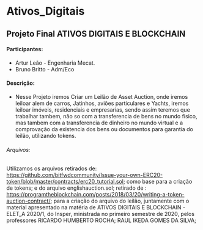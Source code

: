 # Ativos_Digitais
## Projeto Final ATIVOS DIGITAIS E BLOCKCHAIN
#### Participantes:
- Artur Leão - Engenharia Mecat.
- Bruno Britto - Adm/Eco

#### Descrição:

- Nesse Projeto iremos Criar um Leilão de Asset Auction, onde iremos leiloar alem de carros, Jatinhos, aviões particulares e Yachts, iremos leiloar imóveis, residenciais e empresarias, sendo assim teremos que trabalhar tambem, não so com a transferencia de bens no mundo fisico, mas tambem com a transferencia de dinheiro no mundo virtual e a comprovação da existencia dos bens ou documentos para garantia do leilão, utilizando tokens.
###### Arquivos:
Utilizamos os arquivos retirados de:
https://github.com/bitfwdcommunity/Issue-your-own-ERC20-token/blob/master/contracts/erc20_tutorial.sol; como base para a criação de tokens;
e do arquivo englishauction.sol; retirado de :
https://programtheblockchain.com/posts/2018/03/20/writing-a-token-auction-contract/; para a criação do arquivo do leilão, juntamente com o material apresentado na matéria de ATIVOS DIGITAIS E BLOCKCHAIN - ELET_A 2020/1, do Insper, ministrada no primeiro semestre de 2020, pelos professores RICARDO HUMBERTO ROCHA;  RAUL IKEDA GOMES DA SILVA; 


